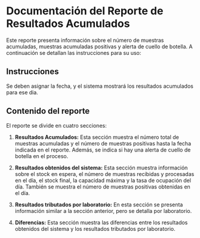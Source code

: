 # Documentación del Reporte de Resultados Acumulados

Este reporte presenta información sobre el número de muestras acumuladas, muestras acumuladas positivas y alerta de cuello de botella. A continuación se detallan las instrucciones para su uso:

## Instrucciones

Se deben asignar la fecha, y el sistema mostrará los resultados acumulados para ese dia.

## Contenido del reporte

El reporte se divide en cuatro secciones:

1.  **Resultados Acumulados:** Esta sección muestra el número total de muestras acumuladas y el número de muestras positivas hasta la fecha indicada en el reporte. Además, se indica si hay una alerta de cuello de botella en el proceso.

2.  **Resultados obtenidos del sistema:** Esta sección muestra información sobre el stock en espera, el número de muestras recibidas y procesadas en el día, el stock final, la capacidad máxima y la tasa de ocupación del día. También se muestra el número de muestras positivas obtenidas en el día.

3.  **Resultados tributados por laboratorio:** En esta sección se presenta información similar a la sección anterior, pero se detalla por laboratorio.

4.  **Diferencias:** Esta sección muestra las diferencias entre los resultados obtenidos del sistema y los resultados tributados por laboratorio.